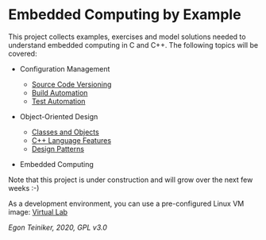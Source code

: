 # Embedded Computing by Example

This project collects examples, exercises and model solutions needed to 
understand embedded computing in C and C++.
The following topics will be covered:

* Configuration Management
  * [Source Code Versioning](https://github.com/teiniker/teiniker-lectures-embeddedcomputing/tree/master/configuration-management/versioning)
  * [Build Automation](https://github.com/teiniker/teiniker-lectures-embeddedcomputing/tree/master/configuration-management/building)
  * [Test Automation](https://github.com/teiniker/teiniker-lectures-embeddedcomputing/tree/master/configuration-management/testing)
  
* Object-Oriented Design
  * [Classes and Objects](https://github.com/teiniker/teiniker-lectures-embeddedcomputing/tree/master/oo-design/README.md)
  * [C++ Language Features](https://github.com/teiniker/teiniker-lectures-embeddedcomputing/tree/master/c%2B%2Bfeatures)
  * [Design Patterns](https://github.com/teiniker/teiniker-lectures-embeddedcomputing/tree/master/design-patterns)
 
* Embedded Computing 
  
Note that this project is under construction and will grow over the next few weeks :-)

As a development environment, you can use a pre-configured Linux VM image:
[Virtual Lab](https://drive.google.com/drive/folders/1AzsF4Mvh1HJ8k6OW5W5hQ5CF0HdqA51l)


*Egon Teiniker, 2020, GPL v3.0*
